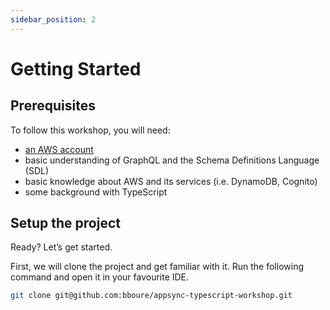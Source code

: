 ```yaml
---
sidebar_position: 2
---
```


# Getting Started

## Prerequisites

To follow this workshop, you will need:

- [an AWS account](https://portal.aws.amazon.com/billing/signup#/start/email)
- basic understanding of GraphQL and the Schema Definitions Language (SDL)
- basic knowledge about AWS and its services (i.e. DynamoDB, Cognito)
- some background with TypeScript

## Setup the project

Ready? Let’s get started.

First, we will clone the project and get familiar with it. Run the following command and open it in your favourite IDE.

```bash
git clone git@github.com:bboure/appsync-typescript-workshop.git
```
